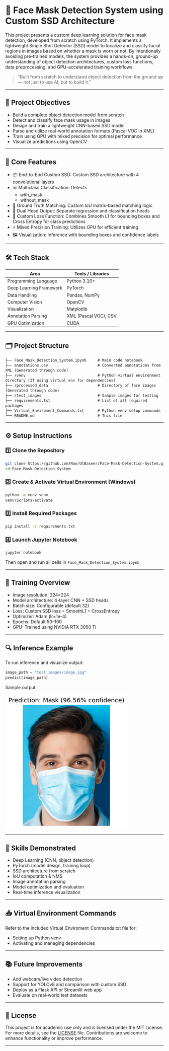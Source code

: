 # 🚀 Face Mask Detection System using Custom SSD Architecture

This project presents a custom deep learning solution for face mask detection, developed from scratch using PyTorch. It implements a lightweight Single Shot Detector (SSD) model to localize and classify facial regions in images based on whether a mask is worn or not. By intentionally avoiding pre-trained models, the system provides a hands-on, ground-up understanding of object detection architectures, custom loss functions, data preprocessing, and GPU-accelerated training workflows.

> "Built from scratch to understand object detection from the ground up — not just to use AI, but to build it."

---

## 🎯 Project Objectives

- Build a complete object detection model from scratch 
- Detect and classify face mask usage in images
- Design and train a lightweight CNN-based SSD model
- Parse and utilize real-world annotation formats (Pascal VOC in XML)
- Train using GPU with mixed precision for optimal performance
- Visualize predictions using OpenCV

---

## 🧠 Core Features

- 📦 End-to-End Custom SSD: Custom SSD architecture with 4 convolutional layers
- 📊 Multiclass Classification: Detects 
  - with_mask
  - without_mask
- 📐 Ground Truth Matching: Custom IoU matrix-based matching logic
- 🎯 Dual Head Output: Separate regression and classification heads
- 🧮 Custom Loss Function: Combines Smooth L1 for bounding boxes and Cross Entropy for class predictions
- ⚡ Mixed Precision Training: Utilizes GPU for efficient training
- 🖼️ Visualization: Inference with bounding boxes and confidence labels

---

## 🛠️ Tech Stack

| Area | Tools / Libraries |
|------|-------------------|
| Programming Language | Python 3.10+ |
| Deep Learning Framework | PyTorch |
| Data Handling | Pandas, NumPy |
| Computer Vision | OpenCV |
| Visualization | Matplotlib |
| Annotation Parsing | XML (Pascal VOC), CSV |
| GPU Optimization | CUDA |

---

## 🗂️ Project Structure

```
├── Face_Mask_Detection_System.ipynb     # Main code notebook
├── annotations.csv                      # Converted annotations from XML (Generated through code)
├── /venv                                # Python virtual environment directory (If using virtual env for dependencies)
├── /processed_data                      # Directory of face images (Generated through code)
├── /test_images                         # Sample images for testing
├── requirements.txt                     # List of all required packages
├── Virtual_Enviroment_Commands.txt      # Python venv setup commands
└── README.md                            # This file
```

---

## ⚙️ Setup Instructions

### 1️⃣ Clone the Repository
```bash
git clone https://github.com/NoorUlBaseer/Face-Mask-Detection-System.git
cd Face-Mask-Detection-System
```

### 2️⃣ Create & Activate Virtual Environment (Windows)
```bash
python -m venv venv
venv\Scripts\activate
```

### 3️⃣ Install Required Packages
```bash
pip install -r requirements.txt
```

### 4️⃣ Launch Jupyter Notebook
```bash
jupyter notebook
```
Then open and run all cells in `Face_Mask_Detection_System.ipynb`

---

## 🔬 Training Overview

- Image resolution: 224×224
- Model architecture: 4-layer CNN + SSD heads
- Batch size: Configurable (default 32)
- Loss: Custom SSD loss = SmoothL1 + CrossEntropy
- Optimizer: Adam (lr=1e-4)
- Epochs: Default 50–100
- GPU: Trained using NVIDIA RTX 3050 Ti 

---

## 🔍 Inference Example
To run inference and visualize output:
```python
image_path = "test_images/image.jpg"
predict(image_path)
```
Sample output:

![sample_output](output_image.png) <!-- Replace with actual output if available -->

---

## 📌 Skills Demonstrated

- Deep Learning (CNN, object detection)
- PyTorch (model design, training loop)
- SSD architecture from scratch
- IoU computation & NMS
- Image annotation parsing
- Model optimization and evaluation
- Real-time inference visualization

---

## 📥 Virtual Environment Commands
Refer to the included Virtual_Enviroment_Commands.txt file for:
- Setting up Python venv
- Activating and managing dependencies

---

## 📚 Future Improvements

- Add webcam/live video detection
- Support for YOLOv8 and comparison with custom SSD
- Deploy as a Flask API or Streamlit web app
- Evaluate on real-world test datasets

---

## 📄 License
This project is for academic use only and is licensed under the MIT License. For more details, see the [LICENSE](LICENSE.txt) file. Contributions are welcome to enhance functionality or improve performance. 

---
